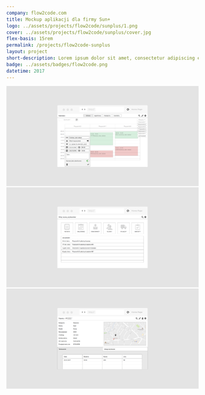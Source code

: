 ```yaml
---
company: flow2code.com
title: Mockup aplikacji dla firmy Sun+
logo: ../assets/projects/flow2code/sunplus/1.png
cover: ../assets/projects/flow2code/sunplus/cover.jpg
flex-basis: 15rem
permalink: /projects/flow2code-sunplus
layout: project
short-description: Lorem ipsum dolor sit amet, consectetur adipiscing elit, sed do eiusmod tempor incididunt ut labore et dolore magna aliqua. Ut enim ad minim veniam
badge: ../assets/badges/flow2code.png
datetime: 2017
---
```


<div class="project-image">
	<img src="../assets/projects/flow2code/sunplus/1.png" />
</div>
<div class="project-image">
	<img src="../assets/projects/flow2code/sunplus/2.png" />
</div>
<div class="project-image">
	<img src="../assets/projects/flow2code/sunplus/3.png" />
</div>
